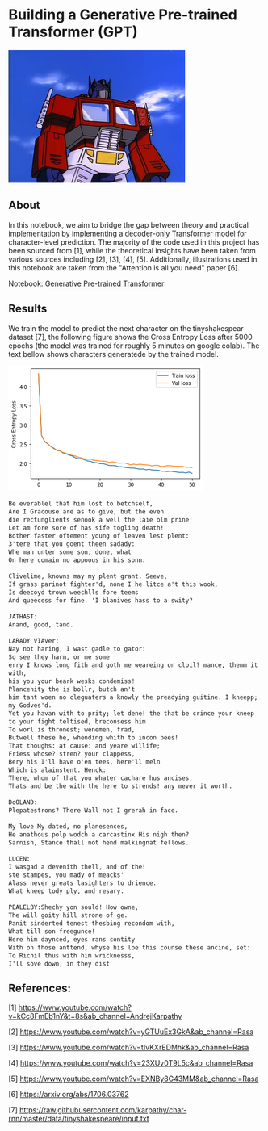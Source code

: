 # Building a Generative Pre-trained Transformer (GPT)

![transformer](./img/transformer.jpg)


## About

In this notebook, we aim to bridge the gap between theory and practical implementation by implementing a decoder-only Transformer model for character-level prediction. The majority of the code used in this project has been sourced from [1], while the theoretical insights have been taken from various sources including [2], [3], [4], [5]. Additionally, illustrations used in this notebook are taken from the "Attention is all you need" paper [6].

Notebook: [Generative Pre-trained Transformer](./GPT.ipynb)

## Results

We train the model to predict the next character on the tinyshakespear dataset [7], the following figure shows the Cross Entropy Loss
after 5000 epochs (the model was trained for roughly 5 minutes on google colab). The text bellow shows characters generatede by the trained model.

![loss](./img/loss.png)


```
Be everablel that him lost to betchself,
Are I Gracouse are as to give, but the even
die rectunglients senook a well the laie olm prine!
Let am fore sore of has sife togling death!
Bother faster oftement young of leaven lest plent:
3'tere that you goent theen sadady:
Whe man unter some son, done, what
On here comain no appoous in his sonn.

Clivelime, knowns may my plent grant. Seeve,
If grass parinot fighter'd, none I he litce a't this wook,
Is deecoyd trown weechlls fore teems
And queecess for fine. 'I blanives hass to a swity?

JATHAST:
Anand, good, tand.

LARADY VIAver:
Nay not haring, I wast gadle to gator:
So see they harm, or me some
erry I knows long fith and goth me weareing on cloil? mance, themm it with,
his you your beark wesks condemiss!
Plancenity the is bollr, butch an't
him tant woen no cleguaters a knowly the preadying guitine. I kneepp; my Godves'd.
Yet you havan with to prity; let dene! the that be crince your kneep to your fight teltised, breconsess him
To worl is thronest; wenemen, frad,
Butwell these he, whending whith to incon bees!
That thoughs: at cause: and yeare willife;
Friess whose? stren? your clappess,
Bery his I'll have o'en tees, here'll meln
Which is alainstent. Henck:
There, whom of that you whater cachare hus ancises,
Thats and be the with the here to strends! any mever it worth.

DoOLAND:
Plepatestrons? There Wall not I grerah in face.

My love My dated, no planesences,
He anathous polp wodch a carcastinx His nigh then?
Sarnish, Stance thall not hend malkingnat fellows.

LUCEN:
I wasgad a devenith thell, and of the!
ste stampes, you mady of meacks'
Alass never greats lasighters to drience.
What kneep tody ply, and resary.

PEALELBY:Shechy yon sould! How owne,
The will goity hill strone of ge.
Panit sinderted tenest thesbing recondom with,
What till son freegunce!
Here him daynced, eyes rans contity
With on those anttend, whyse his loe this counse these ancine, set:
To Richil thus with him wricknesss,
I'll sove down, in they dist
```

## References:

[1] https://www.youtube.com/watch?v=kCc8FmEb1nY&t=8s&ab_channel=AndrejKarpathy

[2] https://www.youtube.com/watch?v=yGTUuEx3GkA&ab_channel=Rasa

[3] https://www.youtube.com/watch?v=tIvKXrEDMhk&ab_channel=Rasa

[4] https://www.youtube.com/watch?v=23XUv0T9L5c&ab_channel=Rasa

[5] https://www.youtube.com/watch?v=EXNBy8G43MM&ab_channel=Rasa

[6] https://arxiv.org/abs/1706.03762

[7] https://raw.githubusercontent.com/karpathy/char-rnn/master/data/tinyshakespeare/input.txt
